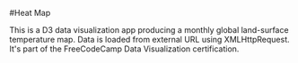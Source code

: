 #Heat Map

This is a D3 data visualization app producing a monthly global land-surface temperature map. Data is loaded from external URL using XMLHttpRequest. It's part of the FreeCodeCamp Data Visualization certification.
